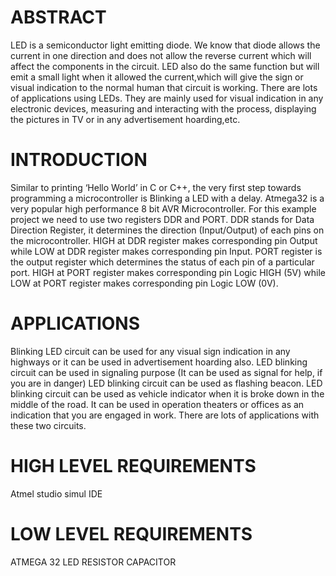 # ABSTRACT
LED is a semiconductor light emitting diode. We know that diode allows the current in one direction and does not allow the reverse current which will affect the components in the circuit. LED also do the same function but will emit a small light when it allowed the current,which will give the sign or visual indication to the normal human that circuit is working. There are lots of applications using LEDs. They are mainly used for visual indication in any electronic devices, measuring and interacting with the process, displaying the pictures in TV or in any advertisement hoarding,etc.

# INTRODUCTION
Similar to printing ‘Hello World’ in C or C++, the very first step towards programming a microcontroller is Blinking a LED with a delay. Atmega32 is a very popular high performance 8 bit AVR Microcontroller. For this example project we need to use two registers DDR and PORT. DDR stands for Data Direction Register, it determines the direction (Input/Output) of each pins on the microcontroller. HIGH at DDR register makes corresponding pin Output while LOW at DDR register makes corresponding pin Input. PORT register is the output register which determines the status of each pin of a particular port. HIGH at PORT register makes corresponding pin Logic HIGH (5V) while LOW at PORT register makes corresponding pin Logic LOW (0V).

# APPLICATIONS
Blinking LED circuit can be used for any visual sign indication in any highways or it can be used in advertisement hoarding also.
LED blinking circuit can be used in signaling purpose (It can be used as signal for help, if you are in danger)
LED blinking circuit can be used as flashing beacon.
LED blinking circuit can be used as vehicle indicator when it is broke down in the middle of the road.
It can be used in operation theaters or offices as an indication that you are engaged in work.
There are lots of applications with these two circuits.

# HIGH LEVEL REQUIREMENTS
Atmel studio
simul IDE
# LOW LEVEL REQUIREMENTS
ATMEGA 32
LED
RESISTOR
CAPACITOR
